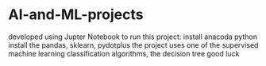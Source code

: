 # AI-and-ML-projects
developed using Jupter Notebook
to run this project:
install anacoda python
install the pandas, sklearn, pydotplus
the project uses one of the supervised machine learning classification algorithms, the decision tree
good luck

